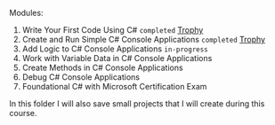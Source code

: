 Modules:
1. Write Your First Code Using C# `completed` [Trophy](https://learn.microsoft.com/api/achievements/share/en-us/BartoszKauski-5404/URP4DFZ3?sharingId=231050356C093CEA)
2. Create and Run Simple C# Console Applications `completed` [Trophy]()
3. Add Logic to C# Console Applications `in-progress`
4. Work with Variable Data in C# Console Applications
5. Create Methods in C# Console Applications
6. Debug C# Console Applications
7. Foundational C# with Microsoft Certification Exam

In this folder I will also save small projects that I will create during this course.
